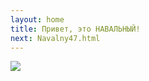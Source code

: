 ```yaml
---
layout: home
title: Привет, это НАВАЛЬНЫЙ!
next: Navalny47.html
---
```


[![](https://shabbat.lamourism.com/Wonderland/Rabbit43.jpg)](https://moses.lamourism.com/mossad/gay43.jpg)
